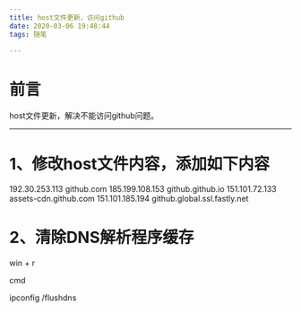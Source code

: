```yaml
---
title: host文件更新，访问github
date: 2020-03-06 19:48:44
tags: 随笔

---
```


 # 前言

host文件更新，解决不能访问github问题。

<!---more--->

------

# 1、修改host文件内容，添加如下内容

192.30.253.113     github.com
185.199.108.153    github.github.io
151.101.72.133     assets-cdn.github.com
151.101.185.194    github.global.ssl.fastly.net

# 2、清除DNS解析程序缓存

win + r

cmd

ipconfig /flushdns
